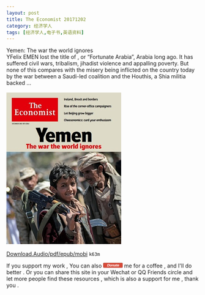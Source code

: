 ```yaml
---
layout: post
title: The Economist 20171202
category: 经济学人
tags: [经济学人,电子书,英语资料]
---
```



Yemen: The war the world ignores <br/>
YFelix EMEN lost the title of , or “Fortunate Arabia”, Arabia long ago. It has suffered civil wars, tribalism, jihadist violence and appalling poverty. But none of this compares with the misery being inflicted on the country today by the war between a Saudi-led coalition and the Houthis, a Shia militia backed … <br/><br/>
![](/images/the-economist/2017-12-02-the-economist.png)




[Download.Audio/pdf/epub/mobi](https://pan.baidu.com/share/init?surl=hsu5jZQ) `k63m` <br/>


If you support my work , You can also <a href="https://camplus.github.io/donate.html" title="谢谢支持"><img src="/images/donate/DonateButton.png" width="50.63" height="13.63" ></a> me for a coffee , and I'll do better . Or you can share this site in your Wechat or QQ Friends circle and let more people find these resources , which is also a support for me , thank you .
